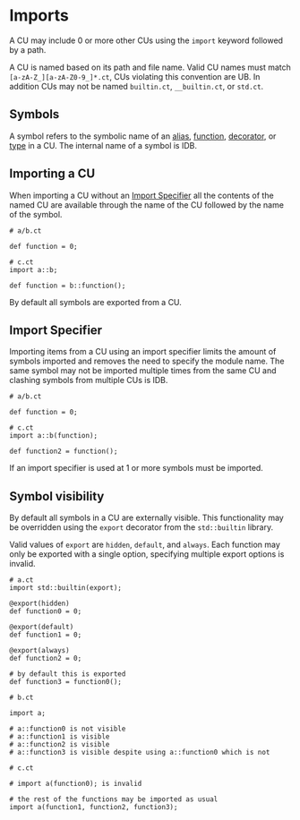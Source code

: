 # Imports

A CU may include 0 or more other CUs using the `import` keyword followed by a path.

A CU is named based on its path and file name. Valid CU names must match `[a-zA-Z_][a-zA-Z0-9_]*.ct`, CUs violating this convention are UB. In addition CUs may not be named `builtin.ct`, `__builtin.ct`, or `std.ct`.

## Symbols

A symbol refers to the symbolic name of an [alias](alias.md), [function](function.md), [decorator](decorator.md), or [type](type.md) in a CU. The internal name of a symbol is IDB.

## Importing a CU

When importing a CU without an [Import Specifier](#import-specifier) all the contents of the named CU are available through the name of the CU followed by the name of the symbol.

```ct
# a/b.ct

def function = 0;
```

```ct
# c.ct
import a::b;

def function = b::function();
```

By default all symbols are exported from a CU.

## Import Specifier

Importing items from a CU using an import specifier limits the amount of symbols imported and removes the need to specify the module name. The same symbol may not be imported multiple times from the same CU and clashing symbols from multiple CUs is IDB.

```ct
# a/b.ct

def function = 0;
```

```ct
# c.ct
import a::b(function);

def function2 = function();
```

If an import specifier is used at 1 or more symbols must be imported.

## Symbol visibility

By default all symbols in a CU are externally visible. This functionality may be overridden using the `export` decorator from the `std::builtin` library.

Valid values of `export` are `hidden`, `default`, and `always`.
Each function may only be exported with a single option, specifying multiple export options is invalid.

```ct
# a.ct
import std::builtin(export);

@export(hidden)
def function0 = 0;

@export(default)
def function1 = 0;

@export(always)
def function2 = 0;

# by default this is exported
def function3 = function0();
```

```ct
# b.ct

import a;

# a::function0 is not visible
# a::function1 is visible
# a::function2 is visible
# a::function3 is visible despite using a::function0 which is not
```

```ct
# c.ct

# import a(function0); is invalid

# the rest of the functions may be imported as usual
import a(function1, function2, function3);
```